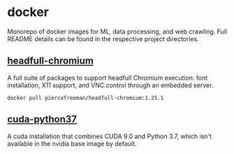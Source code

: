 # docker
Monorepo of docker images for ML, data processing, and web crawling. Full README details can be found in the respective project directories.

## [headfull-chromium](./headfull-chromium/)

A full suite of packages to support headfull Chromium execution: font installation, X11 support, and VNC control through an embedded server.

```
docker pull piercefreeman/headfull-chromium:1.25.1
```

## [cuda-python37](./cuda-python37/)

A cuda installation that combines CUDA 9.0 and Python 3.7, which isn't available in the nvidia base image by default.
